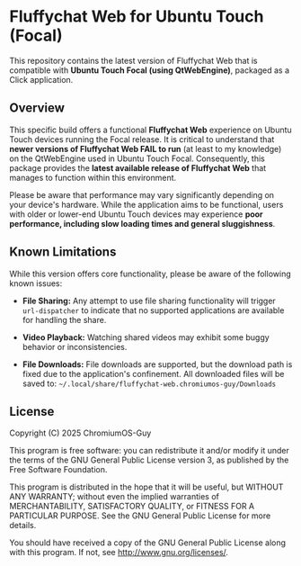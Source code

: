 # Fluffychat Web for Ubuntu Touch (Focal)

This repository contains the latest version of Fluffychat Web that is compatible with **Ubuntu Touch Focal (using QtWebEngine)**, packaged as a Click application.

## Overview

This specific build offers a functional **Fluffychat Web** experience on Ubuntu Touch devices running the Focal release. It is critical to understand that **newer versions of Fluffychat Web FAIL to run** (at least to my knowledge) on the QtWebEngine used in Ubuntu Touch Focal. Consequently, this package provides the **latest available release of Fluffychat Web** that manages to function within this environment.

Please be aware that performance may vary significantly depending on your device's hardware. While the application aims to be functional, users with older or lower-end Ubuntu Touch devices may experience **poor performance, including slow loading times and general sluggishness**.

## Known Limitations

While this version offers core functionality, please be aware of the following known issues:

* **File Sharing:** Any attempt to use file sharing functionality will trigger `url-dispatcher` to indicate that no supported applications are available for handling the share.

* **Video Playback:** Watching shared videos may exhibit some buggy behavior or inconsistencies.

* **File Downloads:** File downloads are supported, but the download path is fixed due to the application's confinement. All downloaded files will be saved to:
    `~/.local/share/fluffychat-web.chromiumos-guy/Downloads`


## License

Copyright (C) 2025  ChromiumOS-Guy

This program is free software: you can redistribute it and/or modify it under
the terms of the GNU General Public License version 3, as published by the
Free Software Foundation.

This program is distributed in the hope that it will be useful, but WITHOUT ANY
WARRANTY; without even the implied warranties of MERCHANTABILITY, SATISFACTORY
QUALITY, or FITNESS FOR A PARTICULAR PURPOSE.  See the GNU General Public License
for more details.

You should have received a copy of the GNU General Public License along with
this program. If not, see <http://www.gnu.org/licenses/>.
